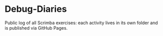 # Debug-Diaries
Public log of all Scrimba exercises: each activity lives in its own folder and is published via GitHub Pages.
